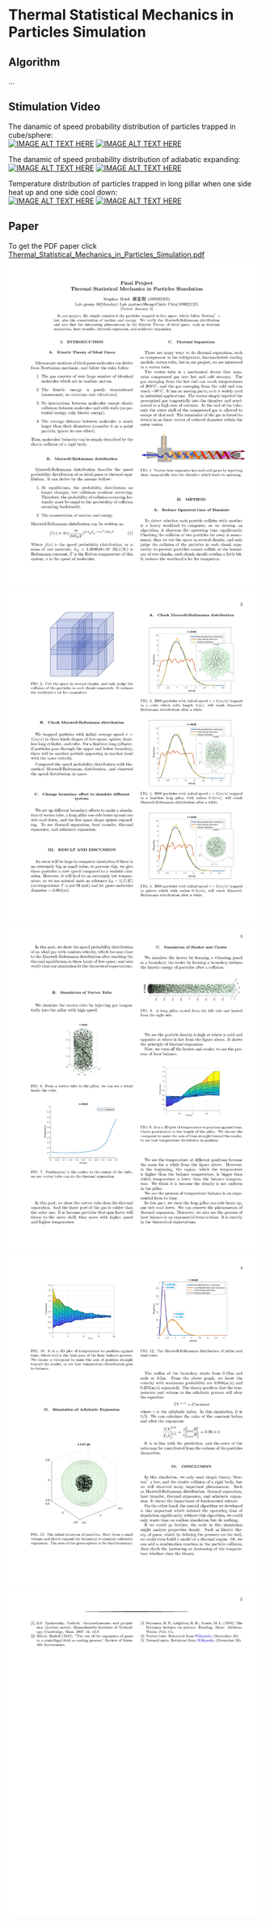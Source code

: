 # Thermal Statistical Mechanics in Particles Simulation
## Algorithm
...
## Stimulation Video
The danamic of speed probability distribution of particles trapped in cube/sphere: <br/>
[![IMAGE ALT TEXT HERE](https://img.youtube.com/vi/89sZ0CZ4Kwc/0.jpg)](https://www.youtube.com/watch?v=89sZ0CZ4Kwc) [![IMAGE ALT TEXT HERE](https://img.youtube.com/vi/GO0EKhJZ2n4/0.jpg)](https://www.youtube.com/watch?v=GO0EKhJZ2n4) <br/>

The danamic of speed probability distribution of adiabatic expanding: <br/>
[![IMAGE ALT TEXT HERE](https://img.youtube.com/vi/f3go-8vIUqg/0.jpg)](https://www.youtube.com/watch?v=f3go-8vIUqg) [![IMAGE ALT TEXT HERE](https://img.youtube.com/vi/Z1mcMF0FICs/0.jpg)](https://www.youtube.com/watch?v=Z1mcMF0FICs) <br/>

Temperature distribution of particles trapped in long pillar when one side heat up and one side cool down: <br/>
[![IMAGE ALT TEXT HERE](https://img.youtube.com/vi/sEhC9jxie3I/0.jpg)](https://www.youtube.com/watch?v=sEhC9jxie3I) [![IMAGE ALT TEXT HERE](https://img.youtube.com/vi/aa7Ixdy01iU/0.jpg)](https://www.youtube.com/watch?v=aa7Ixdy01iU) <br/>

## Paper
To get the PDF paper click [Thermal_Statistical_Mechanics_in_Particles_Simulation.pdf](Thermal_Statistical_Mechanics_in_Particles_Simulation.pdf)
![image](image/Thermal_Statistical_Mechanics_in_Particles_Simulation_page-1.jpg)
![image](image/Thermal_Statistical_Mechanics_in_Particles_Simulation_page-2.jpg)
![image](image/Thermal_Statistical_Mechanics_in_Particles_Simulation_page-3.jpg)
![image](image/Thermal_Statistical_Mechanics_in_Particles_Simulation_page-4.jpg)
![image](image/Thermal_Statistical_Mechanics_in_Particles_Simulation_page-5.jpg)
